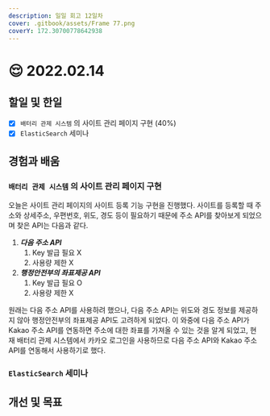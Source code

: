 ```yaml
---
description: 일일 회고 12일차
cover: .gitbook/assets/Frame 77.png
coverY: 172.30700778642938
---
```


# 😌 2022.02.14

## 할일 및 한일

* [x] `배터리 관제 시스템` 의 사이트 관리 페이지 구현 (40%)
* [x] `ElasticSearch` 세미나

## 경험과 배움

### `배터리 관제 시스템` 의 사이트 관리 페이지 구현

오늘은 사이트 관리 페이지의 사이트 등록 기능 구현을 진행했다. 사이트를 등록할 때 주소와 상세주소, 우편번호, 위도, 경도 등이 필요하기 때문에 주소 API를 찾아보게 되었으며 찾은 API는 다음과 같다.

1. _**다음 주소 API**_
   1. Key 발급 필요 X
   2. 사용량 제한 X
2. _**행정안전부의 좌표제공 API**_
   1. Key 발급 필요 O
   2. 사용량 제한 X

원래는 다음 주소 API를 사용하려 했으나, 다음 주소 API는 위도와 경도 정보를 제공하지 않아 행정안전부의 좌표제공 API도 고려하게 되었다. 이 와중에 다음 주소 API가 Kakao 주소 API를 연동하면 주소에 대한 좌표를 가져올 수 있는 것을 알게 되었고, 현재 배터리 관제 시스템에서 카카오 로그인을 사용하므로 다음 주소 API와 Kakao 주소 API를 연동해서 사용하기로 했다.



### `ElasticSearch` 세미나





## 개선 및 목표

